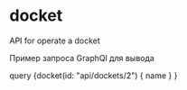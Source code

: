 # docket
API for operate a docket

Пример запроса GraphQl для вывода

query {docket(id: "api/dockets/2")
  {
	name
  }
}